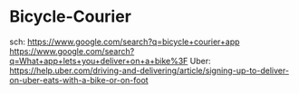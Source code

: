 # Bicycle-Courier
sch: https://www.google.com/search?q=bicycle+courier+app https://www.google.com/search?q=What+app+lets+you+deliver+on+a+bike%3F Uber: https://help.uber.com/driving-and-delivering/article/signing-up-to-deliver-on-uber-eats-with-a-bike-or-on-foot

